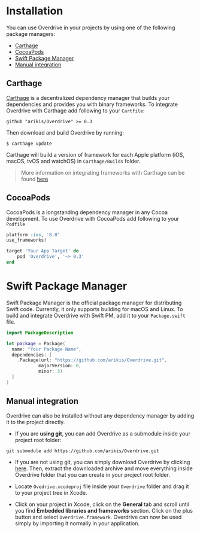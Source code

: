 # Installation

You can use Overdrive in your projects by using one of the following package managers:

* [Carthage](#carthage)
* [CocoaPods](#cocoapods)
* [Swift Package Manager](#swift-package-manager)
* [Manual integration](#manual-integration)

## Carthage

[Carthage](#https://github.com/Carthage/Carthage) is a decentralized dependency manager that builds your dependencies and provides you with binary frameworks. To integrate Overdrive with Carthage add following to your `Cartfile`:

```
github "arikis/Overdrive" >= 0.3
```

Then download and build Overdrive by running:

```shell
$ carthage update
```

Carthage will build a version of framework for each Apple platform (iOS, macOS, tvOS and watchOS) in `Carthage/Builds` folder.

> More information on integrating frameworks with Carthage can be found [here](#https://github.com/Carthage/Carthage#adding-frameworks-to-an-application)

## CocoaPods

CocoaPods is a longstanding dependency manager in any Cocoa development. To use Overdrive with CocoaPods add following to your `Podfile`

```ruby
platform :ios, '8.0'
use_frameworks!

target 'Your App Target' do
    pod 'Overdrive', '~> 0.3'
end
```

# Swift Package Manager

Swift Package Manager is the official package manager for distributing Swift code. Currently, it only supports building for macOS and Linux. To build and integrate Overdrive with Swift PM, add it to your `Package.swift` file.

```swift
import PackageDescription

let package = Package(
  name: "Your Package Name",
  dependencies: [
    .Package(url: "https://github.com/arikis/Overdrive.git",
            majorVersion: 0,
            minor: 3)
  ]
)
```

## Manual integration

Overdrive can also be installed without any dependency manager by adding it to the project directly.

* If you are **using git**, you can add Overdrive as a submodule inside your project root folder:

```shell
git submodule add https://github.com/arikis/Overdrive.git
```

* If you are not using git, you can simply download Overdrive by clicking [here](#https://github.com/arikis/Overdrive/archive/master.zip). Then, extract the downloaded archive and move everything inside Overdrive folder that you can create in your project root folder.

* Locate `Ovedrive.xcodeproj` file inside your `Overdrive` folder and drag it to your project tree in Xcode.

* Click on your project in Xcode, click on the **General** tab and scroll until you find **Embedded libraries and frameworks** section. Click on the plus button and select `Overdrive.framework`. Overdrive can now be used simply by importing it normally in your application.
